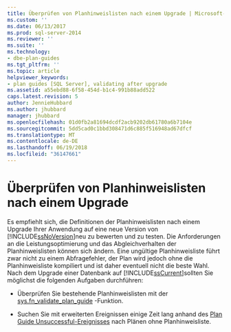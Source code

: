 ```yaml
---
title: Überprüfen von Planhinweislisten nach einem Upgrade | Microsoft-Dokumentation
ms.custom: ''
ms.date: 06/13/2017
ms.prod: sql-server-2014
ms.reviewer: ''
ms.suite: ''
ms.technology:
- dbe-plan-guides
ms.tgt_pltfrm: ''
ms.topic: article
helpviewer_keywords:
- plan guides [SQL Server], validating after upgrade
ms.assetid: a55ebd88-6f58-454d-b1c4-991b88add522
caps.latest.revision: 5
author: JennieHubbard
ms.author: jhubbard
manager: jhubbard
ms.openlocfilehash: 01d0fb2a81694dcdf2acb9202db61780a6b7104e
ms.sourcegitcommit: 5dd5cad0c1bbd308471d6c885f516948ad67dfcf
ms.translationtype: MT
ms.contentlocale: de-DE
ms.lasthandoff: 06/19/2018
ms.locfileid: "36147661"
---
```

# <a name="validate-plan-guides-after-upgrade"></a>Überprüfen von Planhinweislisten nach einem Upgrade
  Es empfiehlt sich, die Definitionen der Planhinweislisten nach einem Upgrade Ihrer Anwendung auf eine neue Version von [!INCLUDE[ssNoVersion](../../includes/ssnoversion-md.md)]neu zu bewerten und zu testen. Die Anforderungen an die Leistungsoptimierung und das Abgleichverhalten der Planhinweislisten können sich ändern. Eine ungültige Planhinweisliste führt zwar nicht zu einem Abfragefehler, der Plan wird jedoch ohne die Planhinweisliste kompiliert und ist daher eventuell nicht die beste Wahl. Nach dem Upgrade einer Datenbank auf [!INCLUDE[ssCurrent](../../includes/sscurrent-md.md)]sollten Sie möglichst die folgenden Aufgaben durchführen:  
  
-   Überprüfen Sie bestehende Planhinweislisten mit der [sys.fn_validate_plan_guide](/sql/relational-databases/system-functions/sys-fn-validate-plan-guide-transact-sql) -Funktion.  
  
-   Suchen Sie mit erweiterten Ereignissen einige Zeit lang anhand des [Plan Guide Unsuccessful-Ereignisses](../event-classes/plan-guide-unsuccessful-event-class.md) nach Plänen ohne Planhinweisliste.  
  
  
